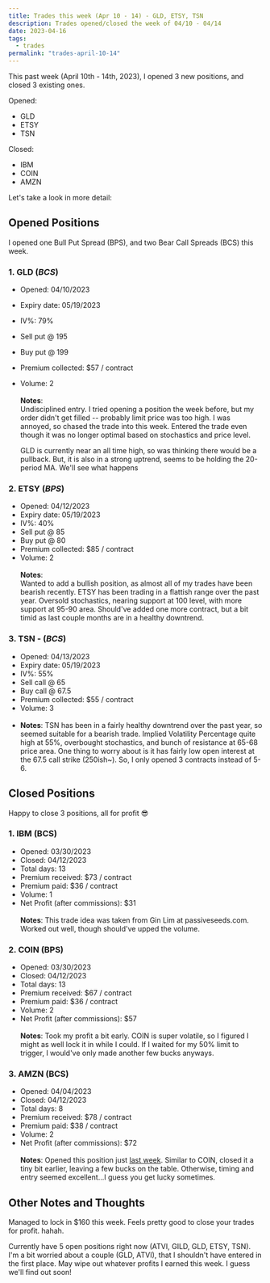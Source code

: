 ```yaml
---
title: Trades this week (Apr 10 - 14) - GLD, ETSY, TSN
description: Trades opened/closed the week of 04/10 - 04/14
date: 2023-04-16
tags:
  - trades
permalink: "trades-april-10-14"
---
```


This past week (April 10th - 14th, 2023), I opened 3 new positions, and closed 3 existing ones.

Opened:
- GLD
- ETSY
- TSN

Closed:
- IBM
- COIN
- AMZN

Let's take a look in more detail:

## Opened Positions 
I opened one Bull Put Spread (BPS), and two Bear Call Spreads (BCS) this week.

### 1. **GLD** (*BCS*)
  - Opened: 04/10/2023
  - Expiry date: 05/19/2023
  - IV%: 79%
  - Sell put @ 195
  - Buy put @ 199
  - Premium collected: $57 / contract
  - Volume: 2
<br /><br />
  **Notes**:<br />
    Undisciplined entry. I tried opening a position the week before, but my order didn't get filled -- probably limit price was too high.  I was annoyed, so chased the trade into this week. Entered the trade even though it was no longer optimal based on stochastics and price level.
    
    GLD is currently near an all time high, so was thinking there would be a pullback.  But, it is also in a strong uptrend, seems to be holding the 20-period MA.  We'll see what happens

### 2. **ETSY** (*BPS*)
  - Opened: 04/12/2023
  - Expiry date: 05/19/2023
  - IV%: 40%
  - Sell put @ 85
  - Buy put @ 80
  - Premium collected: $85 / contract
  - Volume: 2
<br /><br />
  **Notes**:<br />
    Wanted to add a bullish position, as almost all of my trades have been bearish recently.  ETSY has been trading in a flattish range over the past year.  Oversold stochastics, nearing support at 100 level, with more support at 95-90 area.  Should've added one more contract, but a bit timid as last couple months are in a healthy downtrend.

### 3. **TSN** - (*BCS*)
  - Opened: 04/13/2023
  - Expiry date: 05/19/2023
  - IV%: 55%
  - Sell call @ 65
  - Buy call @ 67.5
  - Premium collected: $55 / contract
  - Volume: 3
<br /><br />
  - **Notes**:
    TSN has been in a fairly healthy downtrend over the past year, so seemed suitable for a bearish trade.  Implied Volatility Percentage quite high at 55%, overbought stochastics, and bunch of resistance at 65-68 price area.  One thing to worry about is it has fairly low open interest at the 67.5 call strike (250ish~).  So, I only opened 3 contracts instead of 5-6.

## Closed Positions
Happy to close 3 positions, all for profit 😎

### 1. **IBM** (BCS)
  - Opened: 03/30/2023
  - Closed: 04/12/2023
  - Total days: 13
  - Premium received: $73 / contract
  - Premium paid: $36 / contract
  - Volume: 1
  - Net Profit (after commissions): $31
<br /><br >
  **Notes**:
    This trade idea was taken from Gin Lim at passiveseeds.com.  Worked out well, though should've upped the volume.

### 2. **COIN** (BPS)
  - Opened: 03/30/2023
  - Closed: 04/12/2023
  - Total days: 13
  - Premium received: $67 / contract
  - Premium paid: $36 / contract
  - Volume: 2
  - Net Profit (after commissions): $57
<br /><br />
  **Notes**:
    Took my profit a bit early.  COIN is super volatile, so I figured I might as well lock it in while I could.  If I waited for my 50% limit to trigger, I would've only made another few bucks anyways.

### 3. **AMZN** (BCS)
  - Opened: 04/04/2023
  - Closed: 04/12/2023
  - Total days: 8
  - Premium received: $78 / contract
  - Premium paid: $38 / contract
  - Volume: 2
  - Net Profit (after commissions): $72
<br /><br />
  **Notes**:
    Opened this position just <a href="/this-week-s-trades-apr-3-7-2023/">last week</a>.  Similar to COIN, closed it a tiny bit earlier, leaving a few bucks on the table.  Otherwise, timing and entry seemed excellent...I guess you get lucky sometimes.


## Other Notes and Thoughts
Managed to lock in $160 this week.  Feels pretty good to close your trades for profit. hahah.

Currently have 5 open positions right now (ATVI, GILD, GLD, ETSY, TSN).  I'm a bit worried about a couple (GLD, ATVI), that I shouldn't have entered in the first place.  May wipe out whatever profits I earned this week.  I guess we'll find out soon!